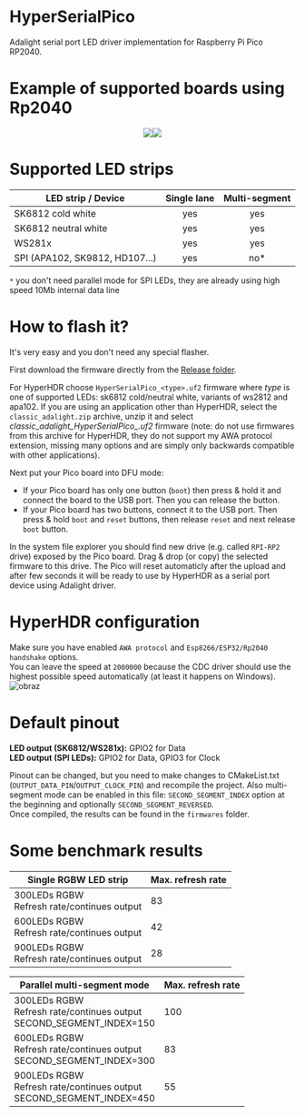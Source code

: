 # HyperSerialPico
Adalight serial port LED driver implementation for Raspberry Pi Pico RP2040.  

# Example of supported boards using Rp2040
<p align="center"><img src="https://user-images.githubusercontent.com/69086569/236885968-baab51ba-a54b-4072-9a2a-cf867f2edb4b.png"/><img src="https://user-images.githubusercontent.com/69086569/236885360-dce9cfd7-92a8-43c6-911f-649325ee8a96.png"/></p>

# Supported LED strips
| LED strip / Device             |    Single lane   |    Multi-segment   |
|--------------------------------|:----------------:|:------------------:|
| SK6812 cold white              |       yes        |        yes         |
| SK6812 neutral white           |       yes        |        yes         |
| WS281x                         |       yes        |        yes         |
| SPI (APA102, SK9812, HD107...) |       yes        |        no*         |

`*` you don't need parallel mode for SPI LEDs, they are already using high speed 10Mb internal data line

# How to flash it?
It's very easy and you don't need any special flasher.  

First download the firmware directly from the [Release folder](https://github.com/awawa-dev/HyperSerialPico/releases).  

For HyperHDR choose `HyperSerialPico_<type>.uf2` firmware where *type* is one of supported LEDs: sk6812 cold/neutral white, variants of ws2812 and apa102. If you are using an application other than HyperHDR, select the `classic_adalight.zip` archive, unzip it and select *classic_adalight_HyperSerialPico_<type>.uf2* firmware (note: do not use firmwares from this archive for HyperHDR, they do not support my AWA protocol extension, missing many options and are simply only backwards compatible with other applications).  
  
Next put your Pico board into DFU mode:  
* If your Pico board has only one button (`boot`) then press & hold it and connect the board to the USB port. Then you can release the button.
* If your Pico board has two buttons, connect it to the USB port. Then press & hold `boot` and `reset` buttons, then release `reset` and next release `boot` button.  

In the system file explorer you should find new drive (e.g. called `RPI-RP2` drive) exposed by the Pico board. Drag & drop (or copy) the selected firmware to this drive. 
The Pico will reset automaticly after the upload and after few seconds it will be ready to use by HyperHDR as a serial port device using Adalight driver.

# HyperHDR configuration
Make sure you have enabled `AWA protocol` and `Esp8266/ESP32/Rp2040 handshake` options.  
You can leave the speed at `2000000` because the CDC driver should use the highest possible speed automatically (at least it happens on Windows).  
![obraz](https://user-images.githubusercontent.com/69086569/236870662-12f67d14-c2ca-4ba1-b6a3-e34c27949d19.png)

# Default pinout
  
**LED output (SK6812/WS281x):** GPIO2 for Data    
**LED output (SPI LEDs):** GPIO2 for Data, GPIO3 for Clock  

Pinout can be changed, but you need to make changes to CMakeList.txt (`OUTPUT_DATA_PIN`/`OUTPUT_CLOCK_PIN`) and recompile the project. Also multi-segment mode can be enabled in this file: `SECOND_SEGMENT_INDEX` option at the beginning and optionally `SECOND_SEGMENT_REVERSED`.  
Once compiled, the results can be found in the `firmwares` folder.  

# Some benchmark results

| Single RGBW LED strip                          | Max. refresh rate |
|------------------------------------------------|-------------------|
| 300LEDs RGBW<br>Refresh rate/continues output  |         83        |
| 600LEDs RGBW<br>Refresh rate/continues output  |         42        |
| 900LEDs RGBW<br>Refresh rate/continues output  |         28        |

| Parallel multi-segment mode                           | Max. refresh rate |
|---------------------------------------------------------------------------|----------------------|
| 300LEDs RGBW<br>Refresh rate/continues output<br>SECOND_SEGMENT_INDEX=150 |          100         |
| 600LEDs RGBW<br>Refresh rate/continues output<br>SECOND_SEGMENT_INDEX=300 |           83         |
| 900LEDs RGBW<br>Refresh rate/continues output<br>SECOND_SEGMENT_INDEX=450 |           55         |
